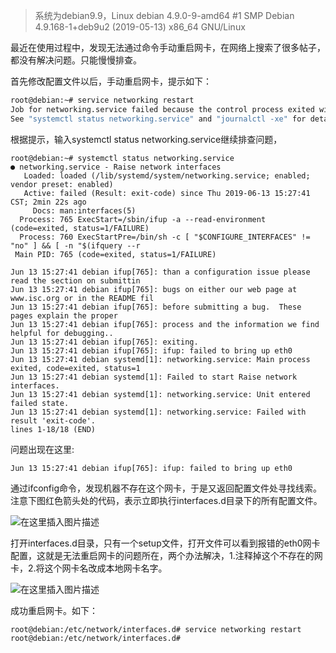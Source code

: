 >系统为debian9.9，Linux debian 4.9.0-9-amd64 #1 SMP Debian 4.9.168-1+deb9u2 (2019-05-13) x86_64 GNU/Linux

最近在使用过程中，发现无法通过命令手动重启网卡，在网络上搜索了很多帖子，都没有解决问题。只能慢慢排查。

首先修改配置文件以后，手动重启网卡，提示如下：
```bash
root@debian:~# service networking restart
Job for networking.service failed because the control process exited with error code.
See "systemctl status networking.service" and "journalctl -xe" for details.
```
根据提示，输入systemctl status networking.service继续排查问题，
```shell
root@debian:~# systemctl status networking.service
● networking.service - Raise network interfaces
   Loaded: loaded (/lib/systemd/system/networking.service; enabled; vendor preset: enabled)
   Active: failed (Result: exit-code) since Thu 2019-06-13 15:27:41 CST; 2min 22s ago
     Docs: man:interfaces(5)
  Process: 765 ExecStart=/sbin/ifup -a --read-environment (code=exited, status=1/FAILURE)
  Process: 760 ExecStartPre=/bin/sh -c [ "$CONFIGURE_INTERFACES" != "no" ] && [ -n "$(ifquery --r
 Main PID: 765 (code=exited, status=1/FAILURE)

Jun 13 15:27:41 debian ifup[765]: than a configuration issue please read the section on submittin
Jun 13 15:27:41 debian ifup[765]: bugs on either our web page at www.isc.org or in the README fil
Jun 13 15:27:41 debian ifup[765]: before submitting a bug.  These pages explain the proper
Jun 13 15:27:41 debian ifup[765]: process and the information we find helpful for debugging..
Jun 13 15:27:41 debian ifup[765]: exiting.
Jun 13 15:27:41 debian ifup[765]: ifup: failed to bring up eth0
Jun 13 15:27:41 debian systemd[1]: networking.service: Main process exited, code=exited, status=1
Jun 13 15:27:41 debian systemd[1]: Failed to start Raise network interfaces.
Jun 13 15:27:41 debian systemd[1]: networking.service: Unit entered failed state.
Jun 13 15:27:41 debian systemd[1]: networking.service: Failed with result 'exit-code'.
lines 1-18/18 (END)
```
问题出现在这里:
```shell
Jun 13 15:27:41 debian ifup[765]: ifup: failed to bring up eth0
```
通过ifconfig命令，发现机器不存在这个网卡，于是又返回配置文件处寻找线索。注意下图红色箭头处的代码，表示立即执行interfaces.d目录下的所有配置文件。

![在这里插入图片描述](./static/res/201906132315/20190613153438472.png)

打开interfaces.d目录，只有一个setup文件，打开文件可以看到报错的eth0网卡配置，这就是无法重启网卡的问题所在，两个办法解决，1.注释掉这个不存在的网卡，2.将这个网卡名改成本地网卡名字。

![在这里插入图片描述](./static/res/201906132315/20190613154719401.png)

成功重启网卡。如下：
```shell
root@debian:/etc/network/interfaces.d# service networking restart
root@debian:/etc/network/interfaces.d# 
```


